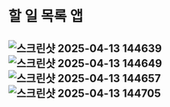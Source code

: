 # 할 일 목록 앱

## ![스크린샷 2025-04-13 144639](https://github.com/user-attachments/assets/61c781aa-37bc-4316-a541-3d1d11a82cbc)![스크린샷 2025-04-13 144649](https://github.com/user-attachments/assets/3afc5cb3-7d08-43cf-87ce-71d564007034)![스크린샷 2025-04-13 144657](https://github.com/user-attachments/assets/a2af231f-9f48-4aed-88f5-f56c649d6556)![스크린샷 2025-04-13 144705](https://github.com/user-attachments/assets/034fb440-34c6-45d7-9d78-1b7f069ceb68)
